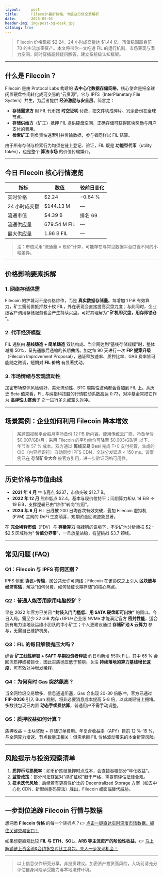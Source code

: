```yaml
---
layout:     post
title:      Filecoin最新价格、市值及行情全景解析
date:       2025-09-05
header-img: img/post-bg-desk.jpg
catalog: true
---
```


> Filecoin 价格现报 $2.24，24 小时成交量达 $1.44 亿，市值稳固跻身前 70 的主流加密资产。本文将带你一文吃透 FIL 的运行机制、市场表现与潜力空间，同时穿插高频疑问解答，建立系统级认知框架。

---

## 什么是 Filecoin？
Filecoin 是由 Protocol Labs 构建的 **去中心化数据存储网络**，核心使命是把全球闲置硬盘空间转化成可交易的“云资源”。它与 IPFS（InterPlanetary File System）共生，为后者提供 **经济激励与安全层**。简言之：

- **存储需求方** 用 FIL 代币按 **时空证明** 付费，把文件切成碎片、冗余备份在全球节点。  
- **存储供给方**（矿工）抵押 FIL 提供硬盘空间，正确存储可获得区块奖励与用户支付的费用。  
- **检索矿工** 则负责快速索引并传输数据，参与者同样以 FIL 结算。  

由于所有存储与检索行为均须在链上登记、验证，FIL 既是 **功能型代币**（utility token），也是整个 **算法市场** 的价值传输媒介。

---

## 今日 Filecoin 核心行情速览

| 指标           | 数值             | 较前日变化 |
|----------------|------------------|------------|
| 实时价格       | $2.24            | -0.64 %    |
| 24 小时成交额  | $144.13 M        | —          |
| 流通市值       | $4.39 B          | 排名 69    |
| 流通供应量     | 679.54 M FIL     | —          |
| 最大供应量     | 1.96 B FIL       | —          |

> 注：市值采用“流通量 × 现价”计算，可能存在与常见数据平台口径不同的小幅差异。

---

## 价格影响要素拆解
### 1. 网络存储供需
Filecoin 的护城河不是价格炒作，而是 **真实数据存储量**。每增加 1 PiB 有效算力，矿工需前置抵押数十枚 FIL，外在表现会直接提高买盘力度；与此同时，企业级客户调用存储服务也会产生持续买盘。可将其理解为“ **矿机即买盘，用存即锁仓** ”。

### 2. 代币经济模型
FIL 通胀由 **基线铸造 + 简单铸造** 双轨构成。当全网达到“基线存储规模”时，整体减排 50%，呈先通胀后通缩的长期曲线。加之每 90 天进行一次 **FIP 提案升级**（Filecoin Improvement Proposal），通证释放速率、质押比率、GAS 费率皆可能随之微调，短期对 **FIL 价格** 有显著扰动。

### 3. 市场情绪与宏观流动性
加密市场整体风险偏好、美元流动性、BTC 周期性波动都会叠加到 FIL 上。从历史 Beta 值来看，FIL 与纳指科技股的行情联动系数高达 0.73，对冲基金常把它作为 **高弹性山寨池子** 之一进行多头或空头对冲。

---

## 场景案例：企业如何利用 Filecoin 降本增效  

> 某跨国视频平台每月需冷备份 12 PB 新内容。使用传统云厂商，冷备单价 $0.007/GB/月；采用 Filecoin 的平均单价可降至 $0.003/GB/月 以下，一年节省 57 % 成本。双方通过 **离线交易 Deal** 完成 T+0 支付托管，生成的 CID（内容标识符）自动同步 IPFS CDN，全球分发延迟 < 150 ms。该案例已在 **存储矿业大会** 被官方引用，进一步验证网络可用性。

---

## 历史价格与市值曲线
- **2021 年 4 月** 牛市高点 $237，市值突破 $12.7 B。  
- **2022 年 12 月** 熊市低点 $2.4，基本与现价位持平；同期算力却从 14 EiB → 19 EiB，支撑逻辑已由“炒作”转向“应用”。  
- **2024 年 9 月** FIL 日线被 200 日均首次有效突破，叠加 Filecoin 虚拟机 (FVM) 主网的 DeFi 生态萌芽，短期资金回流迹象显著。  

在 **完全稀释市值**（FDV）与 **存量算力** 强挂钩的语境下，不少矿池分析师把 $2 – $2.5 区域称为“ **价值分界带**”，一旦放量站稳，有望挑战 $3.7 颈线。

---

## 常见问题 (FAQ)

### Q1：Filecoin 与 IPFS 有何区别？
IPFS 侧重 **协议+传输**，属公共无许可网络；Filecoin 在该协议之上引入 **区块链与经济奖惩**，解决“如何付费、如何验证长期存储”的核心痛点。

### Q2：普通人能否用家用电脑挖矿？
早在 2022 年官方已关闭 **“封装入门门槛低、用 SATA 硬盘即可出块”** 的窗口。今日入局，需至少 32 GiB 内存+GPU+企业级 NVMe 才能满足官方 **密封性能**，适合拥有电力洼地及运维小团队的中小矿工；个人更建议通过 **存储矿池 & 云算力** 参与，无需自己维护机房。

### Q3：FIL 的每日解锁抛压大吗？
综合 **矿工线性解锁 + SAFT 早期投资者释放** 约日均新增 550k FIL，其中 65 % 会回流质押或被锁仓，因此实质抛压低于预期。关注 **持续落地的算力基线增长速度**，可有效对冲增发稀释。

### Q4：为何有时 Gas 突然飙高？
当全网垃圾交易增多、信息通道阻塞，Gas 会出现 20-30 倍脉冲。官方已通过 **FIP-0036** 引入 Burn 机制，将非必要消息成本提高 5-8 倍，以此减轻链上拥堵。多数钱包现已内置 **动态手续费估算**，普通用户不需手动调整。

### Q5：质押收益如何计算？
质押收益 = 出块奖励 + 存储订单费用。年复合收益率（APY）目前 12 %-15 %，与全网算力增速、节点数量正相关；但需承担 FIL 价格波动带来的本金折算风险。

---

## 风险提示与投资观察清单
1. **质押币亏损概率**：如币价跌破抵押时点成本，会直接吞噬部分“年化收益”。  
2. **监管政策**：部分司法辖区对“挖矿征税”趋于严格，需提前评估法律合规。  
3. **技术迭代风险**：后续若有更高性价比的 Decentralized Storage 方案（如去中心化 CDN、新型纠删码算法）胜出，Filecoin 或面临替代威胁。

---

## 一步到位追踪 Filecoin 行情与数据
想洞悉 **Filecoin 价格** 的每一个转折点？👉 [点击一键直达实时深度市场数据，抓住关键交易窗口！](https://okxdog.com/)
  
如果想更直观比较 **FIL 与 ETH、SOL、ARB 等主流资产的阶段性收益**，👉 [马上解锁链上资金流&合约多空对比工具包，先人一步发现机会！](https://okxdog.com/)

---

> 以上信息仅作研究分享，非投资建议。加密资产投资高风险，入场前请充分评估自身风险承受能力与本地法律环境。